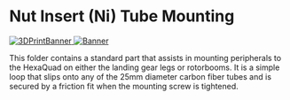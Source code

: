 # Nut Insert (Ni) Tube Mounting
 <a href="https://github.com/landrs-toolkit/LANDRs-Science-Drone/blob/main/Design/MechanicalDesign/SensorMounts/NiTubeMounting/NiTubeMount.STL">
         <img alt="3DPrintBanner" src="https://img.shields.io/badge/3DPrintable-STL%20Here-blueviolet">
 </a>
  <a href="https://www.landrs.org/LANDRs-Science-Drone/GettingStarted/Tutorials/3DPrintInserts.html">
         <img alt="Banner" src="https://img.shields.io/badge/
         NutInsert-M3-FF00AA">
 </a>
 

This folder contains a standard part that assists in mounting peripherals to the HexaQuad on either the landing gear legs or rotorbooms. It is a simple loop that slips onto any of the 25mm diameter carbon fiber tubes and is secured by a friction fit when the mounting screw is tightened.
